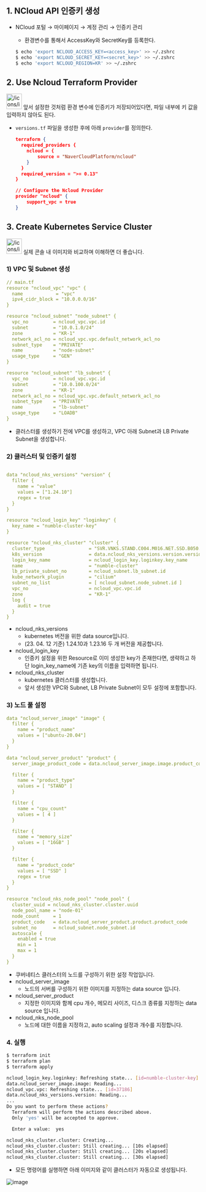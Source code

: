 ## 1. NCloud API 인증키 생성

- NCloud 포털 → 마이페이지 → 계정 관리 → 인증키 관리
    - 환경변수를 통해서 AccessKey와 SecretKey를 등록한다.
    
    ```bash
    $ echo 'export NCLOUD_ACCESS_KEY=<access_key>' >> ~/.zshrc
    $ echo 'export NCLOUD_SECRET_KEY=<secret_key>' >> ~/.zshrc
    $ echo 'export NCLOUD_REGION=KR' >> ~/.zshrc
    ```
    

## 2. Use Ncloud Terraform Provider

<aside>
<img src="/icons/info-alternate_red.svg" alt="/icons/info-alternate_red.svg" width="40px" /> 앞서 설정한 것처럼 환경 변수에 인증키가 저장되어있다면, 파일 내부에 키 값을 입력하지 않아도 된다.

</aside>

- `versions.tf` 파일을 생성한 후에 아래 `provider`를 정의한다.
    
    ```json
    terraform {
      required_providers {
        ncloud = {
            source = "NaverCloudPlatform/ncloud"
        }
      }
      required_version = ">= 0.13"
    }
    
    // Configure the Ncloud Provider
    provider "ncloud" {
    	support_vpc = true
    }
    ```
    

## 3. Create Kubernetes Service Cluster

<aside>
<img src="/icons/info-alternate_green.svg" alt="/icons/info-alternate_green.svg" width="40px" /> 실제 콘솔 내 이미지와 비교하며 이해하면 더 좋습니다.

</aside>

### 1) VPC 및 Subnet 생성

```yaml
// main.tf
resource "ncloud_vpc" "vpc" {
  name            = "vpc"
  ipv4_cidr_block = "10.0.0.0/16"
}

resource "ncloud_subnet" "node_subnet" {
  vpc_no         = ncloud_vpc.vpc.id
  subnet         = "10.0.1.0/24"
  zone           = "KR-1"
  network_acl_no = ncloud_vpc.vpc.default_network_acl_no
  subnet_type    = "PRIVATE"
  name           = "node-subnet"
  usage_type     = "GEN"
}

resource "ncloud_subnet" "lb_subnet" {
  vpc_no         = ncloud_vpc.vpc.id
  subnet         = "10.0.100.0/24"
  zone           = "KR-1"
  network_acl_no = ncloud_vpc.vpc.default_network_acl_no
  subnet_type    = "PRIVATE"
  name           = "lb-subnet"
  usage_type     = "LOADB"
}
```

- 클러스터를 생성하기 전에 VPC를 생성하고, VPC 아래 Subnet과 LB Private Subnet을 생성합니다.

### 2) 클러스터 및 인증키 설정

```yaml

data "ncloud_nks_versions" "version" {
  filter {
    name = "value"
    values = ["1.24.10"]
    regex = true
  }
}

resource "ncloud_login_key" "loginkey" {
  key_name = "numble-cluster-key"
}

resource "ncloud_nks_cluster" "cluster" {
  cluster_type                = "SVR.VNKS.STAND.C004.M016.NET.SSD.B050.G002"
  k8s_version                 = data.ncloud_nks_versions.version.versions.0.value
  login_key_name              = ncloud_login_key.loginkey.key_name
  name                        = "numble-cluster"
  lb_private_subnet_no        = ncloud_subnet.lb_subnet.id
  kube_network_plugin         = "cilium"
  subnet_no_list              = [ ncloud_subnet.node_subnet.id ]
  vpc_no                      = ncloud_vpc.vpc.id
  zone                        = "KR-1"
  log {
    audit = true
  }
}
```

- ncloud_nks_versions
    - kubernetes 버전을 위한 data source입니다.
    - (23. 04. 12 기준) 1.24.10과 1.23.16 두 개 버전을 제공합니다.
- ncloud_login_key
    - 인증키 설정을 위한 Resource로 이미 생성한 key가 존재한다면, 생략하고 하단 login_key_name에 기존 key의 이름을 입력하면 됩니다.
- ncloud_nks_cluster
    - kubernetes 클러스터를 생성합니다.
    - 앞서 생성한 VPC와 Subnet, LB Private Subnet이 모두 설정에 포함합니다.

### 3) 노드 풀 설정

```yaml
data "ncloud_server_image" "image" {
  filter {
    name = "product_name"
    values = ["ubuntu-20.04"]
  }
}

data "ncloud_server_product" "product" {
  server_image_product_code = data.ncloud_server_image.image.product_code

  filter {
    name = "product_type"
    values = [ "STAND" ]
  }

  filter {
    name = "cpu_count"
    values = [ 4 ]
  }

  filter {
    name = "memory_size"
    values = [ "16GB" ]
  }

  filter {
    name = "product_code"
    values = [ "SSD" ]
    regex = true
  }
}

resource "ncloud_nks_node_pool" "node_pool" {
  cluster_uuid = ncloud_nks_cluster.cluster.uuid
  node_pool_name = "node-01"
  node_count     = 1
  product_code   = data.ncloud_server_product.product.product_code
  subnet_no      = ncloud_subnet.node_subnet.id
  autoscale {
    enabled = true
    min = 1
    max = 1
  }
}
```

- 쿠버네티스 클러스터의 노드를 구성하기 위한 설정 작업입니다.
- ncloud_server_image
    - 노드의 서버를 구성하기 위한 이미지를 지정하는 data source 입니다.
- ncloud_server_product
    - 지정한 이미지와 함께 cpu 개수, 메모리 사이즈, 디스크 종류를 지정하는 data source 입니다.
- ncloud_nks_node_pool
    - 노드에 대한 이름을 지정하고, auto scaling 설정과 개수를 지정합니다.

### 4. 실행

```bash
$ terraform init
$ terraform plan
$ terraform apply

ncloud_login_key.loginkey: Refreshing state... [id=numble-cluster-key]
data.ncloud_server_image.image: Reading...
ncloud_vpc.vpc: Refreshing state... [id=37186]
data.ncloud_nks_versions.version: Reading...
...
Do you want to perform these actions?
  Terraform will perform the actions described above.
  Only 'yes' will be accepted to approve.

  Enter a value:  yes

ncloud_nks_cluster.cluster: Creating...
ncloud_nks_cluster.cluster: Still creating... [10s elapsed]
ncloud_nks_cluster.cluster: Still creating... [20s elapsed]
ncloud_nks_cluster.cluster: Still creating... [30s elapsed]
```

- 모든 명령어를 실행하면 아래 이미지와 같이 클러스터가 자동으로 생성됩니다.

![image](https://user-images.githubusercontent.com/52126612/231485574-b3b809d4-be60-448f-96b0-17d35902e420.png)
